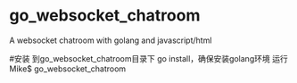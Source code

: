 # go_websocket_chatroom
A websocket chatroom with golang and javascript/html

#安装
到go_websocket_chatroom目录下 go install，确保安装golang环境
运行 Mike$ go_websocket_chatroom
